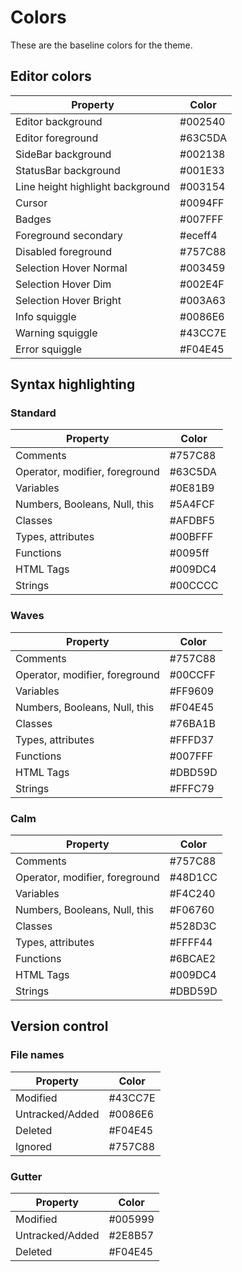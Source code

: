 # Colors

These are the baseline colors for the theme.

## Editor colors

| Property                         | Color   |
| -------------------------------- | ------- |
| Editor background                | #002540 |
| Editor foreground                | #63C5DA |
| SideBar background               | #002138 |
| StatusBar background             | #001E33 |
| Line height highlight background | #003154 |
| Cursor                           | #0094FF |
| Badges                           | #007FFF |
| Foreground secondary             | #eceff4 |
| Disabled foreground              | #757C88 |
| Selection Hover Normal           | #003459 |
| Selection Hover Dim              | #002E4F |
| Selection Hover Bright           | #003A63 |
| Info squiggle                    | #0086E6 |
| Warning squiggle                 | #43CC7E |
| Error squiggle                   | #F04E45 |

## Syntax highlighting

### Standard

| Property                       | Color   |
| ------------------------------ | ------- |
| Comments                       | #757C88 |
| Operator, modifier, foreground | #63C5DA |
| Variables                      | #0E81B9 |
| Numbers, Booleans, Null, this  | #5A4FCF |
| Classes                        | #AFDBF5 |
| Types, attributes              | #00BFFF |
| Functions                      | #0095ff |
| HTML Tags                      | #009DC4 |
| Strings                        | #00CCCC |

### Waves

| Property                       | Color   |
| ------------------------------ | ------- |
| Comments                       | #757C88 |
| Operator, modifier, foreground | #00CCFF |
| Variables                      | #FF9609 |
| Numbers, Booleans, Null, this  | #F04E45 |
| Classes                        | #76BA1B |
| Types, attributes              | #FFFD37 |
| Functions                      | #007FFF |
| HTML Tags                      | #DBD59D |
| Strings                        | #FFFC79 |

### Calm

| Property                       | Color   |
| ------------------------------ | ------- |
| Comments                       | #757C88 |
| Operator, modifier, foreground | #48D1CC |
| Variables                      | #F4C240 |
| Numbers, Booleans, Null, this  | #F06760 |
| Classes                        | #528D3C |
| Types, attributes              | #FFFF44 |
| Functions                      | #6BCAE2 |
| HTML Tags                      | #009DC4 |
| Strings                        | #DBD59D |

## Version control

### File names

| Property        | Color   |
| --------------- | ------- |
| Modified        | #43CC7E |
| Untracked/Added | #0086E6 |
| Deleted         | #F04E45 |
| Ignored         | #757C88 |

### Gutter

| Property        | Color   |
| --------------- | ------- |
| Modified        | #005999 |
| Untracked/Added | #2E8B57 |
| Deleted         | #F04E45 |

